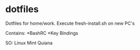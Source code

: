 # dotfiles

Dotfiles for home/work.
Execute fresh-install.sh on new PC's

Contains:
  *BashRC
  *Key Bindings
  
SO: Linux Mint Quiana
